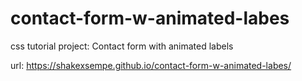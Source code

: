 # contact-form-w-animated-labes
css tutorial project: Contact form with animated labels

url: https://shakexsempe.github.io/contact-form-w-animated-labes/

